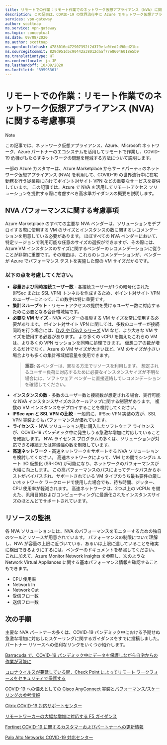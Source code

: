 ```yaml
---
title: リモートでの作業：リモート作業でのネットワーク仮想アプライアンス (NVA) に関する考慮事項 | Azure VPN Gateway
description: この記事は、COVID-19 の世界流行中に Azure でネットワーク仮想アプライアンス (NVA) を使用する際に考慮すべき事項を理解するのに役立ちます。
services: vpn-gateway
author: scottnap
ms.service: vpn-gateway
ms.topic: conceptual
ms.date: 09/08/2020
ms.author: scottnap
ms.openlocfilehash: 4783016e472907392f2d379efa0fed2d90ed21bc
ms.sourcegitcommit: 829d951d5c90442a38012daaf77e86046018e5b9
ms.translationtype: HT
ms.contentlocale: ja-JP
ms.lasthandoff: 10/09/2020
ms.locfileid: "89595361"
---
```

# <a name="working-remotely-network-virtual-appliance-nva-considerations-for-remote-work"></a>リモートでの作業：リモート作業でのネットワーク仮想アプライアンス (NVA) に関する考慮事項

>[!NOTE]
>この記事では、ネットワーク仮想アプライアンス、Azure、Microsoft ネットワーク、Azure パートナーのエコシステムを活用してリモートで作業し、COVID-19 危機がもたらすネットワークの問題を軽減する方法について説明します。
>

一部の Azure カスタマーは、Azure Marketplace からサードパーティのネットワーク仮想アプライアンス (NVA) を利用して、COVID-19 の世界流行中に在宅勤務を行う従業員に向けてポイント対サイト VPN などの重要なサービスを提供しています。 この記事では、Azure で NVA を活用してリモートアクセス ソリューションを提供する際に考慮すべき高水準ガイダンスの概要を説明します。

## <a name="nva-performance-considerations"></a>NVA パフォーマンスに関する考慮事項

Azure Marketplace のすべての主要な NVA ベンダーは、ソリューションをデプロイする際に使用する VM のサイズとインスタンスの数に関するレコメンデーションを用意している必要があります。  ほぼすべての NVA ベンダーにおいて、特定リージョンで利用可能な任意のサイズの選択ができますが、その際には、Azure VM インスタンスのサイズに関するベンダーのレコメンデーションに従うことが非常に重要です。その理由は、これらのレコメンデーションが、ベンダーが Azure でパフォーマンス テストを実施した際の VM サイズだからです。  

### <a name="consider-the-following"></a>以下の点を考慮してください。

- **容量および同時接続ユーザー数** - 各接続ユーザーが1つの暗号化された (IPSec または SSL VPN) トンネルを作成するため、ポイント対サイト VPN のユーザーにとって、この数字は特に重要です。  
- **集計スループット** - リモートアクセスの提供を受けるユーザー数に対応するために必要となる合計帯域幅です。
- **必要な VM サイズ** - NVA ベンダーの推奨する VM サイズを常に使用する必要があります。  ポイント対サイト VPN に関しては、多数のユーザーが接続同時を行う場合には、[Dv2 や DSv2 シリーズ](https://docs.microsoft.com/azure/virtual-machines/dv2-dsv2-series "Dv2 および Dsv2 シリーズ") VM など、より大きな VM サイズを使用する必要があります。 より多くの vCPU を備えたこれらの VM は、より多くの VPN セッションを同時に処理できます。  仮想コアの数が増えるだけでなく、Azure の VM サイズが大きいほど、VM のサイズが小さい場合よりも多くの集計帯域幅容量を使用できます。
    > **重要:** 各ベンダーは、異なる方法でリソースを利用します。  想定されるユーザー負荷に対応するために必要なインスタンスサイズが不明な場合には、ソフトウェア ベンダーに直接連絡してレコメンデーションを確認してください。
- **インスタンスの数** - 多数のユーザー数と接続数が想定される場合、実行可能な NVA インスタンスサイズのスケールアップに関する制限があります。  複数の VM インスタンスをデプロイすることを検討してください。
- **IPSec vpn と SSL VPN の比較** - 一般的に、IPSec VPN 実装の方が、SSL VPN 実装よりもパフォーマンスが優れています。  
- **ライセンス** - NVA ソリューション用に購入したソフトウェア ライセンスが、COVID-19 パンデミック中に発生しうる急激な増加に対応していることを確認します。  NVA ライセンス プログラムの多くは、ソリューションが対応できる接続または帯域幅の数を制限しています。
- **高速ネットワーク** - 高速ネットワークをサポートする NVA ソリューションを検討してください。  高速ネットワークによって、VM との間でシングル ルート I/O 仮想化 (SR-IOV) が可能になり、ネットワークのパフォーマンスが大幅に向上します。 この高パフォーマンスのパスによってデータパスからホストがバイパスされ、サポートされている VM タイプのうち最も要件の厳しいネットワーク ワークロードで使用した場合でも、待ち時間、ジッター、CPU 使用率が軽減されます。 高速ネットワークは、2つ以上の vCPUs を備えた、汎用目的およびコンピューティングに最適化されたインスタンスサイズのほとんどでサポートされています。

## <a name="monitoring-resources"></a>リソースの監視

各 NVA ソリューションには、NVA のパフォーマンスをモニターするための独自のツールとリソースが用意されています。  パフォーマンスの制限について理解し、NVA が容量の上限に近づいている、あるいは上限に達していることを確実に検出できるようにするには、ベンダーのドキュメントを参照してください。  これに加えて、Azure Monitor Network Insights を参照し、次のような Network Virtual Appliances に関する基本パフォーマンス情報を確認することもできます。

- CPU 使用率
- Network In
- Network Out
- 受信フロー数
- 送信フロー数

## <a name="next-steps"></a>次の手順

主要な NVA パートナーの多くは、COVID-19 パンデミック中における予期せぬ急激な増加に対応したスケーリングに関するガイダンスをすでに投稿しました。 パートナー リソースへの便利なリンクをいくつか紹介します。

[Barracuda で、COVID-19 パンデミック中にデータを保護しながら自宅からの作業が可能に](https://www.barracuda.com/covid-19/work-from-home "COVID-19 パンデミック中にデータを保護しながら自宅からの作業が可能に")

[コロナウイルスが蔓延している間、Check Point によってリモート ワークフォースをセキュリティで保護する](https://www.checkpoint.com/solutions/secure-remote-workforce-during-coronavirus/ "コロナウイルスが蔓延している間、リモート ワークフォースをセキュリティで保護する")

[COVID-19 への備えとしての Cisco AnyConnect 実装とパフォーマンス/スケーリングの参考情報](https://www.cisco.com/c/en/us/support/docs/security/anyconnect-secure-mobility-client/215331-anyconnect-implementation-and-performanc.html "COVID-19 への備えとしての Cisco AnyConnect 実装とパフォーマンス/スケーリングの参考情報")

[Citrix COVID-19 対応サポートセンター](https://www.citrix.com/support/covid-19-coronavirus.html "Citrix COVID-19 対応サポートセンター")

[リモートワーカーの大幅な増加に対応する F5 ガイダンス](https://www.f5.com/business-continuity "リモートワーカーの大幅な増加に対応する F5 ガイダンス")

[Fortinet COVID-19 に関するカスタマーおよびパートナーへの更新情報](https://www.fortinet.com/covid-19.html "COVID-19 に関するカスタマーおよびパートナーへの更新情報")

[Palo Alto Networks COVID-19 対応センター](https://live.paloaltonetworks.com/t5/COVID-19-Response-Center/ct-p/COVID-19_Response_Center "Palo Alto Networks COVID-19 対応センター")
